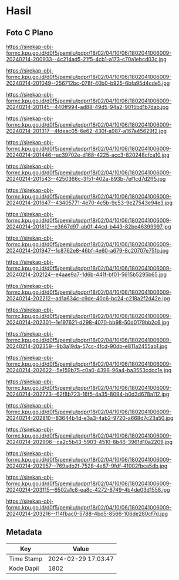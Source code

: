 # Hasil

## Foto C Plano

https://sirekap-obj-formc.kpu.go.id/d0f5/pemilu/pdpr/18/02/04/10/06/1802041006009-20240214-200933--4c214ad5-21f5-4cb1-a173-c70a1ebcd03c.jpg

https://sirekap-obj-formc.kpu.go.id/d0f5/pemilu/pdpr/18/02/04/10/06/1802041006009-20240214-201049--256712bc-078f-40b0-b925-6bfa95d4cde5.jpg

https://sirekap-obj-formc.kpu.go.id/d0f5/pemilu/pdpr/18/02/04/10/06/1802041006009-20240214-201145--440ff994-ad88-49d5-94a2-9015bd1b7dab.jpg

https://sirekap-obj-formc.kpu.go.id/d0f5/pemilu/pdpr/18/02/04/10/06/1802041006009-20240214-201317--4fdeac05-6e62-430f-a987-a167a45629f2.jpg

https://sirekap-obj-formc.kpu.go.id/d0f5/pemilu/pdpr/18/02/04/10/06/1802041006009-20240214-201446--ac39702e-d168-4225-acc3-820248cfca10.jpg

https://sirekap-obj-formc.kpu.go.id/d0f5/pemilu/pdpr/18/02/04/10/06/1802041006009-20240214-201543--4250366c-3f51-402a-893b-7ef1cd7d2ff5.jpg

https://sirekap-obj-formc.kpu.go.id/d0f5/pemilu/pdpr/18/02/04/10/06/1802041006009-20240214-201647--43405771-4e70-4c5b-9c53-9e27543e94e3.jpg

https://sirekap-obj-formc.kpu.go.id/d0f5/pemilu/pdpr/18/02/04/10/06/1802041006009-20240214-201812--e3667d97-ab0f-44cd-b443-82be46399997.jpg

https://sirekap-obj-formc.kpu.go.id/d0f5/pemilu/pdpr/18/02/04/10/06/1802041006009-20240214-201947--1c8762e8-46bf-4e60-a679-8c20707e75fb.jpg

https://sirekap-obj-formc.kpu.go.id/d0f5/pemilu/pdpr/18/02/04/10/06/1802041006009-20240214-202124--e4aae9a7-1d6b-441f-bf01-5615b5295b65.jpg

https://sirekap-obj-formc.kpu.go.id/d0f5/pemilu/pdpr/18/02/04/10/06/1802041006009-20240214-202212--ad1a634c-c9de-40c6-bc24-c218a2f2d42e.jpg

https://sirekap-obj-formc.kpu.go.id/d0f5/pemilu/pdpr/18/02/04/10/06/1802041006009-20240214-202301--1e197621-d298-4070-bb98-50d0179bb2c6.jpg

https://sirekap-obj-formc.kpu.go.id/d0f5/pemilu/pdpr/18/02/04/10/06/1802041006009-20240214-202359--9b3a19da-57cc-4fcd-90db-e811a2455ab1.jpg

https://sirekap-obj-formc.kpu.go.id/d0f5/pemilu/pdpr/18/02/04/10/06/1802041006009-20240214-202622--5e159b75-c0a0-4398-96a4-ba3553cdcc1e.jpg

https://sirekap-obj-formc.kpu.go.id/d0f5/pemilu/pdpr/18/02/04/10/06/1802041006009-20240214-202723--62f8b723-16f5-4a35-8094-b0d3d678a112.jpg

https://sirekap-obj-formc.kpu.go.id/d0f5/pemilu/pdpr/18/02/04/10/06/1802041006009-20240214-202810--83644b4d-e3a3-4ab2-9720-a668d7c23a50.jpg

https://sirekap-obj-formc.kpu.go.id/d0f5/pemilu/pdpr/18/02/04/10/06/1802041006009-20240214-202906--ca2c5b43-5903-4510-8b46-3961d10a2209.jpg

https://sirekap-obj-formc.kpu.go.id/d0f5/pemilu/pdpr/18/02/04/10/06/1802041006009-20240214-202957--769adb2f-7528-4e87-9fdf-41002fbca5db.jpg

https://sirekap-obj-formc.kpu.go.id/d0f5/pemilu/pdpr/18/02/04/10/06/1802041006009-20240214-203115--6502a1c8-ea8c-4272-8749-4b4de03d1558.jpg

https://sirekap-obj-formc.kpu.go.id/d0f5/pemilu/pdpr/18/02/04/10/06/1802041006009-20240214-203216--f14fbac0-5788-4bd5-8566-106de280cf7d.jpg


## Metadata

| Key        | Value               |
| ---------- | ------------------- |
| Time Stamp | 2024-02-29 17:03:47 |
| Kode Dapil | 1802                |




